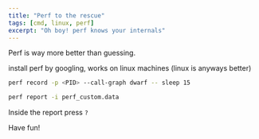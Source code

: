 ```yaml
---
title: "Perf to the rescue"
tags: [cmd, linux, perf]
excerpt: "Oh boy! perf knows your internals"
---
```



Perf is way more better than guessing. 

install perf by googling, works on linux machines (linux is anyways better)

```bash
perf record -p <PID> --call-graph dwarf -- sleep 15

perf report -i perf_custom.data
```

Inside the report press `?`

Have fun!

